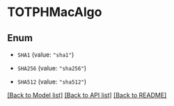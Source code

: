 # TOTPHMacAlgo

## Enum


* `SHA1` (value: `"sha1"`)

* `SHA256` (value: `"sha256"`)

* `SHA512` (value: `"sha512"`)


[[Back to Model list]](../README.md#documentation-for-models) [[Back to API list]](../README.md#documentation-for-api-endpoints) [[Back to README]](../README.md)


